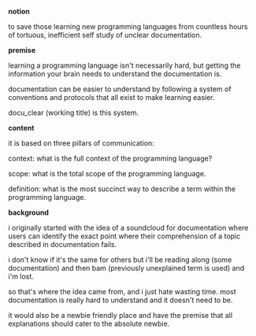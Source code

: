 <b>notion</b>
 
to save those learning new programming languages from countless hours  
of tortuous, inefficient self study of unclear documentation. 

<b>premise</b>  

learning a programming language isn't necessarily hard, but getting the  
information your brain needs to understand the documentation is. 

documentation can be easier to understand by following a system of  
conventions and protocols that all exist to make learning easier. 

docu_clear (working title) is this system. 

<b>content</b>  

it is based on three pillars of communication:

context: what is the full context of the programming language? 

scope: what is the total scope of the programming language. 

definition: what is the most succinct way to describe a term within the  
programming language. 

<b>background</b>  

i originally started with the idea of a soundcloud for documentation where  
users can identify the exact point where their comprehension of a topic  
described in documentation fails.

i don't know if it's the same for others but i'll be reading along (some  
documentation) and then bam (previously unexplained term is used) and  
i'm lost. 

so that's where the idea came from, and i just hate wasting time. most  
documentation is really hard to understand and it doesn't need to be. 

it would also be a newbie friendly place and have the premise that all  
explanations should cater to the absolute newbie. 
